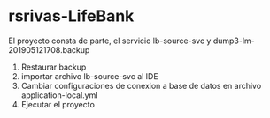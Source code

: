 # rsrivas-LifeBank

El proyecto consta de parte, el servicio lb-source-svc y dump3-lm-201905121708.backup
  1) Restaurar backup
  2) importar archivo lb-source-svc al IDE 
  3) Cambiar configuraciones de conexion a base de datos en archivo application-local.yml
  4) Ejecutar el proyecto
